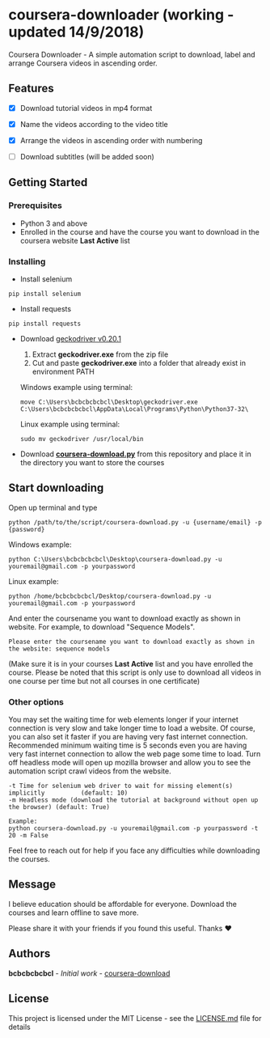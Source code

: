 # coursera-downloader (working - updated 14/9/2018)

Coursera Downloader - A simple automation script to download, label and arrange Coursera videos in ascending order.



## Features
- [x] Download tutorial videos in mp4 format
- [x] Name the videos according to the video title
- [x] Arrange the videos in ascending order with numbering
- [ ] Download subtitles (will be added soon)



## Getting Started
### Prerequisites
- Python 3 and above
- Enrolled in the course and have the course you want to download in the coursera website **Last Active** list


### Installing

- Install selenium
```
pip install selenium
```

- Install requests
```
pip install requests
```

- Download [geckodriver v0.20.1](https://github.com/mozilla/geckodriver/releases/tag/v0.20.1)
  1. Extract **geckodriver.exe** from the zip file
  2. Cut and paste **geckodriver.exe** into a folder that already exist in environment PATH
  
  Windows example using terminal:
  ```
  move C:\Users\bcbcbcbcbcl\Desktop\geckodriver.exe C:\Users\bcbcbcbcbcl\AppData\Local\Programs\Python\Python37-32\
  ```
  
  Linux example using terminal:
  ```
  sudo mv geckodriver /usr/local/bin
  ```

- Download [**coursera-download.py**](coursera-download.py) from this repository and place it in the directory you want to store the courses



## Start downloading

Open up terminal and type
```
python /path/to/the/script/coursera-download.py -u {username/email} -p {password}
```

Windows example:
```
python C:\Users\bcbcbcbcbcl\Desktop\coursera-download.py -u youremail@gmail.com -p yourpassword
```

Linux example:
```
python /home/bcbcbcbcbcl/Desktop/coursera-download.py -u youremail@gmail.com -p yourpassword
```


And enter the coursename you want to download exactly as shown in website. For example, to download "Sequence Models".
```
Please enter the coursename you want to download exactly as shown in the website: sequence models
```
(Make sure it is in your courses **Last Active** list and you have enrolled the course. Please be noted that this script is only use to download all videos in one course per time but not all courses in one certificate)


### Other options
You may set the waiting time for web elements longer if your internet connection is very slow and take longer time to load a website. Of course, you can also set it faster if you are having very fast internet connection. Recommended minimum waiting time is 5 seconds even you are having very fast internet connection to allow the web page some time to load. Turn off headless mode will open up mozilla browser and allow you to see the automation script crawl videos from the website.

```
-t Time for selenium web driver to wait for missing element(s) implicitly          (default: 10)
-m Headless mode (download the tutorial at background without open up the browser) (default: True)

Example:
python coursera-download.py -u youremail@gmail.com -p yourpassword -t 20 -m False
```

Feel free to reach out for help if you face any difficulties while downloading the courses.



## Message
I believe education should be affordable for everyone. Download the courses and learn offline to save more.

Please share it with your friends if you found this useful. Thanks :heart:



## Authors

**bcbcbcbcbcl** - *Initial work* - [coursera-download](https://github.com/bcbcbcbcbcl)



## License

This project is licensed under the MIT License - see the [LICENSE.md](LICENSE.md) file for details
